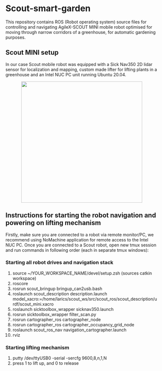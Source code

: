# Scout-smart-garden
This repository contains ROS (Robot operating system) source files for controlling and navigating AgileX-SCOUT MINI mobile robot optimised for moving through narrow corridors of a greenhouse, for automatic gardening purposes.
## Scout MINI setup
In our case Scout mobile robot was equipped with a Sick Nav350 2D lidar sensor for localization and mapping, custom made lifter for lifting plants in a greenhouse and an Intel NUC PC unit running Ubuntu 20.04.
<p align="center">
<img src= "https://user-images.githubusercontent.com/73703833/225953506-bf8014ba-863a-4a6a-a84f-9cd61af266ad.jpeg" width="400" height="400" align="center">
</p>

## Instructions for starting the robot navigation and powering on lifting mechanism
Firstly, make sure you are connected to a robot via remote monitor/PC, we recommend using NoMachine application for remote access to the Intel NUC PC.
Once you are connected to a Scout robot, open new tmux session and run commands in following order (each in separate tmux windows):


### Starting all robot drives and navigation stack
1. source ~/YOUR_WORKSPACE_NAME/devel/setup.zsh (sources catkin workspace)
2. roscore
3. rosrun scout_bringup bringup_can2usb.bash
4. roslaunch scout_description description.launch model_xacro:=/home/larics/scout_ws/src/scout_ros/scout_description/urdf/scout_mini.xacro
5. roslaunch sicktoolbox_wrapper sicknav350.launch
6. rosrun sicktoolbox_wrapper filter_scan.py
7. rosrun cartographer_ros cartographer_node
8. rosrun cartographer_ros cartographer_occupancy_grid_node
9. roslaunch scout_ros_nav navigation_cartographer.launch
10. rviz

### Starting lifting mechanism
1. putty /dev/ttyUSB0 -serial -sercfg 9600,8,n,1,N
2. press 1 to lift up, and 0 to release
